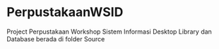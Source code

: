 # PerpustakaanWSID
 Project Perpustakaan Workshop Sistem Informasi Desktop
 Library dan Database berada di folder Source
